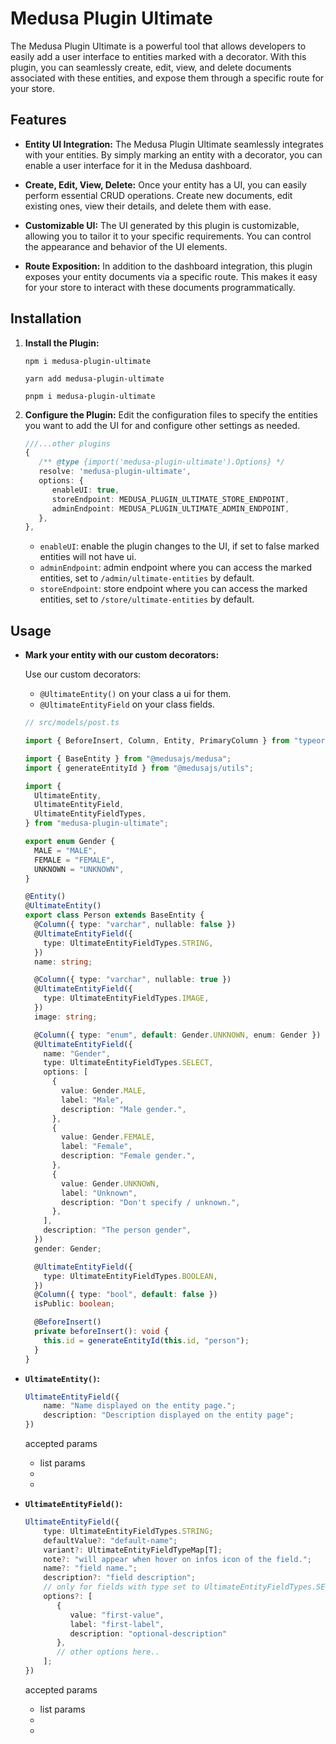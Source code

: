 # Medusa Plugin Ultimate

The Medusa Plugin Ultimate is a powerful tool that allows developers to easily add a user interface to entities marked with a decorator. With this plugin, you can seamlessly create, edit, view, and delete documents associated with these entities, and expose them through a specific route for your store.

## Features

- **Entity UI Integration:** The Medusa Plugin Ultimate seamlessly integrates with your entities. By simply marking an entity with a decorator, you can enable a user interface for it in the Medusa dashboard.

- **Create, Edit, View, Delete:** Once your entity has a UI, you can easily perform essential CRUD operations. Create new documents, edit existing ones, view their details, and delete them with ease.

- **Customizable UI:** The UI generated by this plugin is customizable, allowing you to tailor it to your specific requirements. You can control the appearance and behavior of the UI elements.

- **Route Exposition:** In addition to the dashboard integration, this plugin exposes your entity documents via a specific route. This makes it easy for your store to interact with these documents programmatically.

## Installation

1. **Install the Plugin:**

   ```shell
   npm i medusa-plugin-ultimate
   ```

   ```shell
   yarn add medusa-plugin-ultimate
   ```

   ```shell
   pnpm i medusa-plugin-ultimate
   ```

2. **Configure the Plugin:**
   Edit the configuration files to specify the entities you want to add the UI for and configure other settings as needed.
   ```ts
   ///...other plugins
   {
      /** @type {import('medusa-plugin-ultimate').Options} */
      resolve: 'medusa-plugin-ultimate',
      options: {
         enableUI: true,
         storeEndpoint: MEDUSA_PLUGIN_ULTIMATE_STORE_ENDPOINT,
         adminEndpoint: MEDUSA_PLUGIN_ULTIMATE_ADMIN_ENDPOINT,
      },
   },
   ```
   - `enableUI`: enable the plugin changes to the UI, if set to false marked entities will not have ui.
   - `adminEndpoint`: admin endpoint where you can access the marked entities, set to `/admin/ultimate-entities` by default.
   - `storeEndpoint`: store endpoint where you can access the marked entities, set to `/store/ultimate-entities` by default.

## Usage

- **Mark your entity with our custom decorators:**

  Use our custom decorators:

  - `@UltimateEntity()` on your class a ui for them.
  - `@UltimateEntityField` on your class fields.

  ```ts
  // src/models/post.ts

  import { BeforeInsert, Column, Entity, PrimaryColumn } from "typeorm";

  import { BaseEntity } from "@medusajs/medusa";
  import { generateEntityId } from "@medusajs/utils";

  import {
    UltimateEntity,
    UltimateEntityField,
    UltimateEntityFieldTypes,
  } from "medusa-plugin-ultimate";

  export enum Gender {
    MALE = "MALE",
    FEMALE = "FEMALE",
    UNKNOWN = "UNKNOWN",
  }

  @Entity()
  @UltimateEntity()
  export class Person extends BaseEntity {
    @Column({ type: "varchar", nullable: false })
    @UltimateEntityField({
      type: UltimateEntityFieldTypes.STRING,
    })
    name: string;

    @Column({ type: "varchar", nullable: true })
    @UltimateEntityField({
      type: UltimateEntityFieldTypes.IMAGE,
    })
    image: string;

    @Column({ type: "enum", default: Gender.UNKNOWN, enum: Gender })
    @UltimateEntityField({
      name: "Gender",
      type: UltimateEntityFieldTypes.SELECT,
      options: [
        {
          value: Gender.MALE,
          label: "Male",
          description: "Male gender.",
        },
        {
          value: Gender.FEMALE,
          label: "Female",
          description: "Female gender.",
        },
        {
          value: Gender.UNKNOWN,
          label: "Unknown",
          description: "Don't specify / unknown.",
        },
      ],
      description: "The person gender",
    })
    gender: Gender;

    @UltimateEntityField({
      type: UltimateEntityFieldTypes.BOOLEAN,
    })
    @Column({ type: "bool", default: false })
    isPublic: boolean;

    @BeforeInsert()
    private beforeInsert(): void {
      this.id = generateEntityId(this.id, "person");
    }
  }
  ```

- **`UltimateEntity()`:**

  ```ts
  UltimateEntityField({
      name: "Name displayed on the entity page.";
      description: "Description displayed on the entity page";
  })
  ```

  accepted params

  - list params
  -
  -

- **`UltimateEntityField()`:**
  ```ts
  UltimateEntityField({
      type: UltimateEntityFieldTypes.STRING;
      defaultValue?: "default-name";
      variant?: UltimateEntityFieldTypeMap[T];
      note?: "will appear when hover on infos icon of the field.";
      name?: "field name.";
      description?: "field description";
      // only for fields with type set to UltimateEntityFieldTypes.SELECT
      options?: [
         {
            value: "first-value",
            label: "first-label",
            description: "optional-description"
         },
         // other options here..
      ];
  })
  ```
  accepted params
  - list params
  -
  -
